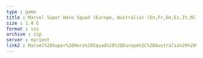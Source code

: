 ```yaml
---
type : game
title : Marvel Super Hero Squad (Europe, Australia) (En,Fr,De,Es,It,Nl)
size : 1.4 G
format : iso
archive : zip
server : myrient
link2 : Marvel%20Super%20Hero%20Squad%20%28Europe%2C%20Australia%29%20%28En%2CFr%2CDe%2CEs%2CIt%2CNl%29
---
```

